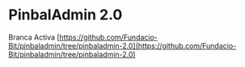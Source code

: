 # PinbalAdmin 2.0



Branca Activa [https://github.com/Fundacio-Bit/pinbaladmin/tree/pinbaladmin-2.0](https://github.com/Fundacio-Bit/pinbaladmin/tree/pinbaladmin-2.0)
